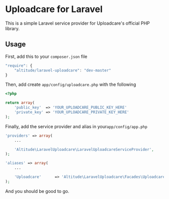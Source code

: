 # Uploadcare for Laravel

This is a simple Laravel service provider for Uploadcare's official PHP library.

## Usage

First, add this to your `composer.json` file

```js
"require": {
    "altitude/laravel-uploadcare": "dev-master"
}
```

Then, add create `app/config/uploadcare.php` with the following

```php
<?php

return array(
    'public_key'  => 'YOUR_UPLOADCARE_PUBLIC_KEY_HERE'
    'private_key' => 'YOUR_UPLOADCARE_PRIVATE_KEY_HERE'
);
```

Finally, add the service provider and alias in your`app/config/app.php`

```php
'providers' => array(
    ...

    'Altitude\LaravelUploadcare\LaravelUploadcareServiceProvider',
);

'aliases' => array(
    ...

    'Uploadcare'      => 'Altitude\LaravelUploadcare\Facades\Uploadcare',
);
```

And you should be good to go.

